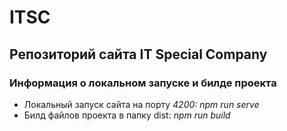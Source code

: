 # ITSC
## Репозиторий сайта IT Special Company
### Информация о локальном запуске и билде проекта
* Локальный запуск сайта на порту *4200: npm run serve*<br/>
* Билд файлов проекта в папку dist: *npm run build*